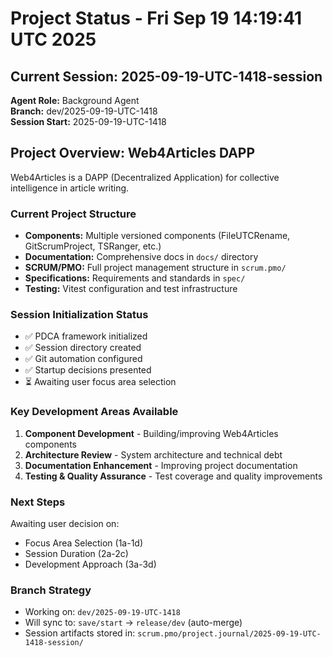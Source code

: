 # Project Status - Fri Sep 19 14:19:41 UTC 2025

## Current Session: 2025-09-19-UTC-1418-session

**Agent Role:** Background Agent  
**Branch:** dev/2025-09-19-UTC-1418  
**Session Start:** 2025-09-19-UTC-1418  

## Project Overview: Web4Articles DAPP

Web4Articles is a DAPP (Decentralized Application) for collective intelligence in article writing.

### Current Project Structure
- **Components:** Multiple versioned components (FileUTCRename, GitScrumProject, TSRanger, etc.)
- **Documentation:** Comprehensive docs in `docs/` directory
- **SCRUM/PMO:** Full project management structure in `scrum.pmo/`
- **Specifications:** Requirements and standards in `spec/`
- **Testing:** Vitest configuration and test infrastructure

### Session Initialization Status
- ✅ PDCA framework initialized
- ✅ Session directory created
- ✅ Git automation configured
- ✅ Startup decisions presented
- ⏳ Awaiting user focus area selection

### Key Development Areas Available
1. **Component Development** - Building/improving Web4Articles components
2. **Architecture Review** - System architecture and technical debt
3. **Documentation Enhancement** - Improving project documentation  
4. **Testing & Quality Assurance** - Test coverage and quality improvements

### Next Steps
Awaiting user decision on:
- Focus Area Selection (1a-1d)
- Session Duration (2a-2c)  
- Development Approach (3a-3d)

### Branch Strategy
- Working on: `dev/2025-09-19-UTC-1418`
- Will sync to: `save/start` → `release/dev` (auto-merge)
- Session artifacts stored in: `scrum.pmo/project.journal/2025-09-19-UTC-1418-session/`